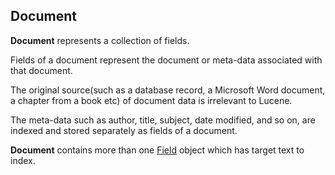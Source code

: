 ## Document

**Document** represents a collection of fields.

Fields of a document represent the document or meta-data associated with that document.

The original source(such as a database record, a Microsoft Word document, a chapter from a book etc) of document data is irrelevant to Lucene.

The meta-data such as author, title, subject, date modified, and so on, are indexed and stored separately as fields of a document.

**Document** contains more than one [Field](https://github.com/HIPERCUBE/LuceneInActionStudy/tree/master/book/CoreIndexingClasses/Field.md) object which has target text to index.
